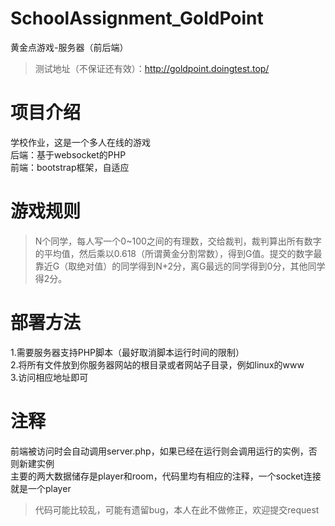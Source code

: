 # SchoolAssignment_GoldPoint
黄金点游戏-服务器（前后端）    
> 测试地址（不保证还有效）：http://goldpoint.doingtest.top/

  
# 项目介绍  
学校作业，这是一个多人在线的游戏  
后端：基于websocket的PHP  
前端：bootstrap框架，自适应  
  
# 游戏规则
> N个同学，每人写一个0~100之间的有理数，交给裁判，裁判算出所有数字的平均值，然后乘以0.618（所谓黄金分割常数），得到G值。提交的数字最靠近G（取绝对值）的同学得到N+2分，离G最远的同学得到0分，其他同学得2分。  
  
# 部署方法
1.需要服务器支持PHP脚本（最好取消脚本运行时间的限制）  
2.将所有文件放到你服务器网站的根目录或者网站子目录，例如linux的www  
3.访问相应地址即可  
  
# 注释
前端被访问时会自动调用server.php，如果已经在运行则会调用运行的实例，否则新建实例  
主要的两大数据储存是player和room，代码里均有相应的注释，一个socket连接就是一个player  

> 代码可能比较乱，可能有遗留bug，本人在此不做修正，欢迎提交request
  
